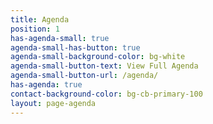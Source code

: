 ```yaml
---
title: Agenda
position: 1
has-agenda-small: true
agenda-small-has-button: true
agenda-small-background-color: bg-white
agenda-small-button-text: View Full Agenda
agenda-small-button-url: /agenda/
has-agenda: true
contact-background-color: bg-cb-primary-100
layout: page-agenda
---
```



